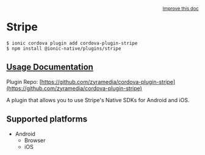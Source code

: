 <a style="float:right;font-size:12px;" href="http://github.com/danielsogl/awesome-cordova-plugins/edit/master/src/@awesome-cordova-plugins/plugins/stripe/index.ts#L104">
  Improve this doc
</a>

# Stripe

```
$ ionic cordova plugin add cordova-plugin-stripe
$ npm install @ionic-native/plugins/stripe
```

## [Usage Documentation](https://ionicframework.com/docs/native/stripe/)

Plugin Repo: [https://github.com/zyramedia/cordova-plugin-stripe](https://github.com/zyramedia/cordova-plugin-stripe)

A plugin that allows you to use Stripe's Native SDKs for Android and iOS.

## Supported platforms

- Android
  - Browser
  - iOS
  



